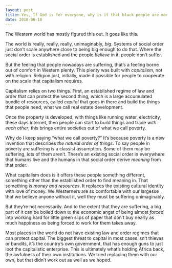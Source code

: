 ```yaml
---
layout: post
title: Yes, If God is for everyone, why is it that black people are most suffering even in their own land?
date: 2018-06-18
---
```


<p>The Western world has mostly figured this out. It goes like this.</p><p>The world is really, really, really, unimaginably, <i>big</i>. Systems of social order just don’t scale anywhere close to being big enough to do that. Where the social order is established and the people <i>believe</i> in it, people don’t suffer.</p><p>But the feeling that people nowadays are suffering, that’s a feeling borne out of comfort in Western plenty. This plenty was built with <i>capitalism</i>, not with religion. Religion just, initially, made it possible for people to cooperate on the scale that capitalism requires.</p><p>Capitalism relies on two things. First, an established regime of law and order that can protect the second thing, which is a large accumulated bundle of resources, called <i>capital</i> that goes in there and build the things that people need, what we call real estate development.</p><p>Once the property is developed, with things like running water, electricity, these days Internet, then people can start to build things and trade <i>with each other</i>, this brings entire societies out of what we call poverty.</p><p>Why do I keep saying “what we call poverty?” It’s because poverty is a new invention that describes <i>the natural order of things</i>. To say people in poverty are suffering is a classist assumption. Some of them may be suffering, lots of them aren’t. There’s an existing social order in everywhere that humans live and the humans in that social order derive <i>meaning</i> from that order.</p><p>What capitalism does is it offers these people something different, something other than the established order to find meaning in. That something is <i>money and resources</i>. It replaces the existing cultural identity with love of money. We Westerners are so comfortable with our largesse that we believe anyone without it, well they must be suffering unimaginably.</p><p>But they’re not necessarily. And to the extent that they are suffering, a big part of it can be boiled down to the economic angst of being almost <i>forced</i> into working hard for little green slips of paper that don’t buy nearly as much happiness as being forced to work for them takes away.</p><p>Most places in the world do not have existing law and order regimes that can protect capital. The biggest threat to capital in most cases isn’t thieves or bandits, it’s the country’s own government, that has enough guns to just loot the capitalistic enterprise. This is ultimately what’s holding Africa back, the awfulness of their own institutions. We tried replacing them with our own, but that didn’t work out as well as we hoped.</p>

